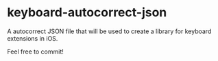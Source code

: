# keyboard-autocorrect-json
A autocorrect JSON file that will be used to create a library for keyboard extensions in iOS.

Feel free to commit!
